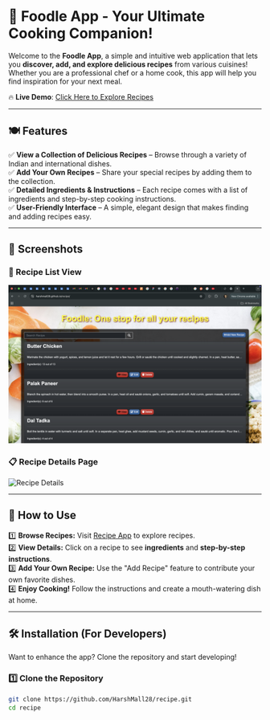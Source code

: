 # 🍛 Foodle App - Your Ultimate Cooking Companion!  

Welcome to the **Foodle App**, a simple and intuitive web application that lets you **discover, add, and explore delicious recipes** from various cuisines! Whether you are a professional chef or a home cook, this app will help you find inspiration for your next meal.  

🔥 **Live Demo**: [Click Here to Explore Recipes](https://harshmall28.github.io/recipe/)  

---

## 🍽️ Features  
✅ **View a Collection of Delicious Recipes** – Browse through a variety of Indian and international dishes.  
✅ **Add Your Own Recipes** – Share your special recipes by adding them to the collection.  
✅ **Detailed Ingredients & Instructions** – Each recipe comes with a list of ingredients and step-by-step cooking instructions.  
✅ **User-Friendly Interface** – A simple, elegant design that makes finding and adding recipes easy.   

---

## 📸 Screenshots  
### **👀 Recipe List View**  
![Recipe List](https://github.com/HarshMall28/recipe/blob/main/assets/app_ss.png?raw=true)  

### **📋 Recipe Details Page**  
![Recipe Details](https://your-screenshot-url.com/recipe-details.png)  

---

## 🚀 How to Use  
1️⃣ **Browse Recipes:** Visit [Recipe App](https://harshmall28.github.io/recipe/) to explore recipes.  
2️⃣ **View Details:** Click on a recipe to see **ingredients** and **step-by-step instructions**.  
3️⃣ **Add Your Own Recipe:** Use the "Add Recipe" feature to contribute your own favorite dishes.  
4️⃣ **Enjoy Cooking!** Follow the instructions and create a mouth-watering dish at home.  

---

## 🛠️ Installation (For Developers)  
Want to enhance the app? Clone the repository and start developing!  

### **1️⃣ Clone the Repository**  
```bash
git clone https://github.com/HarshMall28/recipe.git
cd recipe
